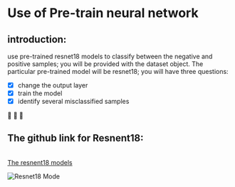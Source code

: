 # Use of Pre-train neural network

## introduction:
use pre-trained resnet18 models to classify between the negative and positive samples; you will be provided with the dataset object. The particular pre-trained model will be resnet18; you will have three questions:

- [x] change the output layer
- [x] train the model
- [x] identify several misclassified samples

👏 :clap: :clap:
## The github link for Resnent18:
<br>[The resnent18 models](https://github.com/pytorch/vision/blob/main/torchvision/models/resnet.py)

![Resnet18 Mode](https://github.com/Clarkedlee/Pre-trained-Models-with-PyTorch/blob/4e8fde65f765e4abc2457ccf4f366b2c1d6a00e2/resnet18.png)

